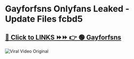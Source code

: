 
 # Gayforfsns Onlyfans Leaked - Update Files fcbd5

## <h2><a href="https://clipsfans.com/Gayforfsns&ref=git">🔗 Click to LINKS ⏩⏩ 👉 🟢 Gayforfsns </a></h2>

<a href="https://clipsfans.com/Gayforfsns&ref=git" rel="nofollow" data-target="animated-image.originalLink"><img src="https://i.ibb.co.com/xMMVF88/686577567.gif" alt="Viral Video Original" style="max-width: 100%; display: inline-block;" data-target="animated-image.originalImage"></a>


